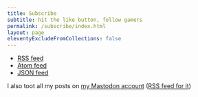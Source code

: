 ```yaml
---
title: Subscribe
subtitle: hit the like button, fellow gamers
permalink: /subscribe/index.html
layout: page
eleventyExcludeFromCollections: false
---
```


- [RSS feed](/feed.xml)
- [Atom feed](/atom.xml)
- [JSON feed](/feed.json)

I also toot all my posts on [my Mastodon account](/@la) ([RSS feed for it](https://social.lol/@la.rss))